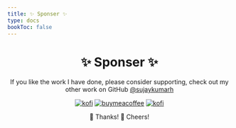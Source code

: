 ```yaml
---
title: ✨ Sponser ✨
type: docs
bookToc: false
---
```

<div align="center">

<!-- [![](https://raw.githubusercontent.com/sujaykumarh/sujaykumarh/main/assets/top.png)]() -->

# ✨ **Sponser** ✨

If you like the work I have done, please consider supporting, check out my other work on GitHub [@sujaykumarh](https://github.com/sujaykumarh/)

[![kofi](https://img.shields.io/badge/sponsor-30363D?style=for-the-badge&logo=GitHub-Sponsors&logoColor=#white)](https://github.com/sponsors/sujaykumarh/)
[![buymeacoffee](https://img.shields.io/badge/Buy_Me_A_Coffee-FFDD00?style=for-the-badge&logo=buy-me-a-coffee&logoColor=black)](https://ko-fi.com/sujaykumarh)
[![kofi](https://img.shields.io/badge/Ko--fi-F16061?style=for-the-badge&logo=ko-fi&logoColor=white)](https://buymeacoffee.com/sujaykumarh)

🎉 Thanks! 🍻 Cheers!

</div>
